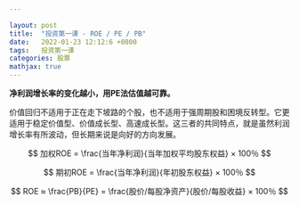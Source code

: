 ```yaml
---

layout: post
title:  "投资第一课 - ROE / PE / PB"
date:   2022-01-23 12:12:6 +0800
tags:   投资第一课
categories: 股票
mathjax: true
---
```


**净利润增长率的变化越小，用PE法估值越可靠。**

价值回归不适用于正在走下坡路的个股，也不适用于强周期股和困境反转型。它更适用于稳定价值型、价值成长型、高速成长型。这三者的共同特点，就是虽然利润增长率有所波动，但长期来说是向好的方向发展。

$$
加权ROE = \frac{当年净利润}{当年加权平均股东权益} × 100％
$$

$$
期初ROE = \frac{当年净利润}{年初股东权益} × 100％
$$

$$
ROE ≈ \frac{PB}{PE} = \frac{股价/每股净资产}{股价/每股收益} × 100％
$$